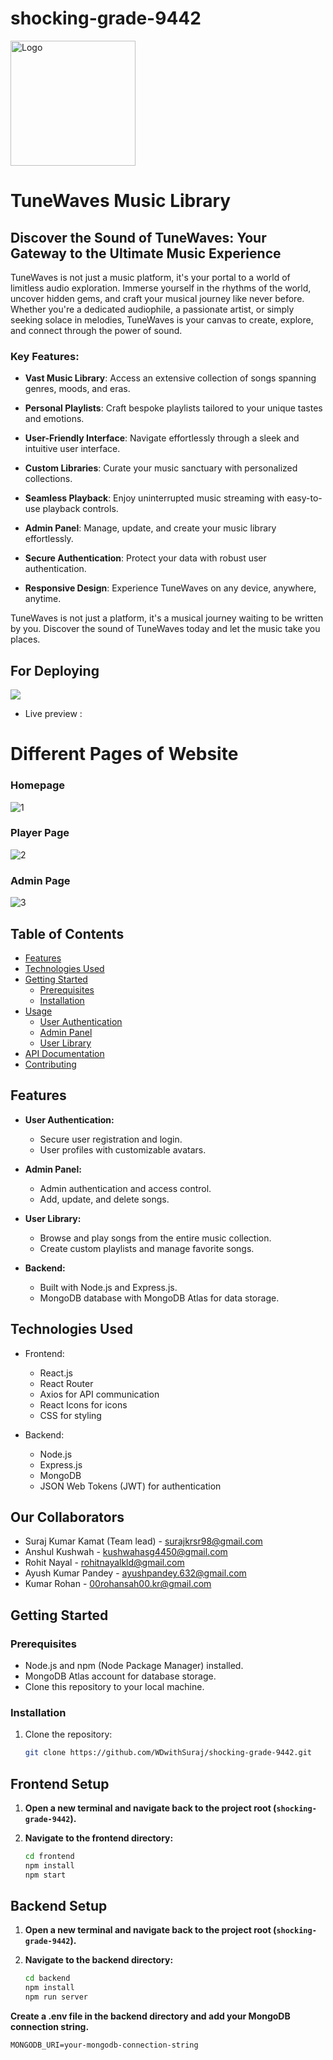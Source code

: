 # shocking-grade-9442

<img src="https://github.com/WDwithSuraj/shocking-grade-9442/assets/119648587/015fcc28-34de-476b-8bc8-69d0e5fe68e1" alt="Logo" width="200" height="200">

# TuneWaves Music Library

## Discover the Sound of TuneWaves: Your Gateway to the Ultimate Music Experience

TuneWaves is not just a music platform, it's your portal to a world of limitless audio exploration. Immerse yourself in the rhythms of the world, uncover hidden gems, and craft your musical journey like never before. Whether you're a dedicated audiophile, a passionate artist, or simply seeking solace in melodies, TuneWaves is your canvas to create, explore, and connect through the power of sound.

### Key Features:

- **Vast Music Library**: Access an extensive collection of songs spanning genres, moods, and eras.

- **Personal Playlists**: Craft bespoke playlists tailored to your unique tastes and emotions.

- **User-Friendly Interface**: Navigate effortlessly through a sleek and intuitive user interface.

- **Custom Libraries**: Curate your music sanctuary with personalized collections.

- **Seamless Playback**: Enjoy uninterrupted music streaming with easy-to-use playback controls.

- **Admin Panel**: Manage, update, and create your music library effortlessly.

- **Secure Authentication**: Protect your data with robust user authentication.

- **Responsive Design**: Experience TuneWaves on any device, anywhere, anytime.

TuneWaves is not just a platform, it's a musical journey waiting to be written by you. Discover the sound of TuneWaves today and let the music take you places.

## For Deploying
![](https://img.shields.io/badge/Netlify-00C7B7?style=for-the-badge&logo=netlify&logoColor=white)


- Live preview :

# Different Pages of Website
### Homepage
![1](https://github.com/WDwithSuraj/shocking-grade-9442/assets/119648587/2bf5132e-c63f-4888-a817-f9fafd5ae748)

### Player Page
![2](https://github.com/WDwithSuraj/shocking-grade-9442/assets/119648587/f9a90383-f003-466b-9bd1-d49466c6b412)

### Admin Page
![3](https://github.com/WDwithSuraj/shocking-grade-9442/assets/119648587/104c3f4e-f496-4151-a858-3ec107a1455f)


## Table of Contents

- [Features](#features)
- [Technologies Used](#technologies-used)
- [Getting Started](#getting-started)
  - [Prerequisites](#prerequisites)
  - [Installation](#installation)
- [Usage](#usage)
  - [User Authentication](#user-authentication)
  - [Admin Panel](#admin-panel)
  - [User Library](#user-library)
- [API Documentation](#api-documentation)
- [Contributing](#contributing)

## Features

- **User Authentication:**
  - Secure user registration and login.
  - User profiles with customizable avatars.
  
- **Admin Panel:**
  - Admin authentication and access control.
  - Add, update, and delete songs.
  
- **User Library:**
  - Browse and play songs from the entire music collection.
  - Create custom playlists and manage favorite songs.
  
- **Backend:**
  - Built with Node.js and Express.js.
  - MongoDB database with MongoDB Atlas for data storage.
  
## Technologies Used

- Frontend:
  - React.js
  - React Router
  - Axios for API communication
  - React Icons for icons
  - CSS for styling
  
- Backend:
  - Node.js
  - Express.js
  - MongoDB
  - JSON Web Tokens (JWT) for authentication
 
## Our Collaborators
- Suraj Kumar Kamat (Team lead) - surajkrsr98@gmail.com
- Anshul Kushwah - kushwahasg4450@gmail.com
- Rohit Nayal - rohitnayalkld@gmail.com
- Ayush Kumar Pandey - ayushpandey.632@gmail.com
- Kumar Rohan - 00rohansah00.kr@gmail.com
  
## Getting Started

### Prerequisites

- Node.js and npm (Node Package Manager) installed.
- MongoDB Atlas account for database storage.
- Clone this repository to your local machine.

### Installation

1. Clone the repository:

   ```bash
   git clone https://github.com/WDwithSuraj/shocking-grade-9442.git

 ## Frontend Setup
 
1. **Open a new terminal and navigate back to the project root (`shocking-grade-9442`).**

2. **Navigate to the frontend directory:**

   ```bash
   cd frontend
   npm install
   npm start

  ## Backend Setup

1. **Open a new terminal and navigate back to the project root (`shocking-grade-9442`).**
2. **Navigate to the backend directory:**

   ```bash
   cd backend
   npm install
   npm run server
  **Create a .env file in the backend directory and add your MongoDB connection string.**
  ```
  MONGODB_URI=your-mongodb-connection-string
